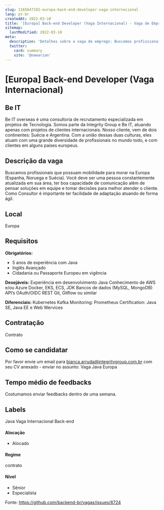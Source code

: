 ```yaml
---
slug: 1165647192-europa-back-end-developer-vaga-internacional
lang: pt-br
createdAt: 2022-03-10
title: '[Europa] Back-end Developer (Vaga Internacional) - Vaga de Emprego'
sitemap:
  lastModified: 2022-03-10
meta:
  description: 'Detalhes sobre a vaga de emprego: Buscamos profissionais que possuam mobilidade para morar na Europa (Espanha, Noruega e Suécia). Você deve ser uma pessoa constantemente atualizada em sua área, ter boa capacidade de comunicação além de pensar soluções em equipe e tomar decisões para melhor atender o cliente. Como Consultor é importante ter facilidade de adaptação atuando de forma ágil.'
  twitter:
    card: summary
    site: '@nawarian'
---
```


# [Europa] Back-end Developer (Vaga Internacional)


## Be IT

Be IT overseas é uma consultoria de recrutamento especializada em projetos de Tecnologia. Somos parte da Integrity Group e Be IT, atuando apenas com projetos de clientes internacionais.
Nosso cliente, vem de dois continentes: Suécia e Argentina. Com a união dessas duas culturas, eles atuam com uma grande diversidade de profissionais no mundo todo, e com clientes em alguns países europeus.

## Descrição da vaga

Buscamos profissionais que possuam mobilidade para morar na Europa (Espanha, Noruega e Suécia).
Você deve ser uma pessoa constantemente atualizada em sua área, ter boa capacidade de comunicação além de pensar soluções em equipe e tomar decisões para melhor atender o cliente.
Como Consultor é importante ter facilidade de adaptação atuando de forma ágil.

## Local

Europa

## Requisitos

**Obrigatórios:**
- 5 anos de experiência com Java
- Inglês Avançado
- Cidadania ou Passaporte Europeu em vigência

**Desejáveis:**
Experiência em desenvolvimento Java
Conhecimento de AWS e/ou Azure
Docker, EKS, ECS, JDK
Bancos de dados (MySQL, MongoDB)
API’s OAuth/OIDC 
REST
Git, Gitflow ou similar 


**Diferenciais:**
Kubernetes 
Kafka 
Monitoring: Prometheus 
Certification: Java SE, Java EE e Web Wervices


## Contratação

Contrato

## Como se candidatar

Por favor envie um email para bianca.arruda@integritygroup.com.br com seu CV anexado - enviar no assunto: Vaga Java Europa

## Tempo médio de feedbacks

Costumamos enviar feedbacks dentro de uma semana.

## Labels
Java
Vaga Internacional
Back-end

#### Alocação
- Alocado

#### Regime
contrato

#### Nível
- Sênior
- Especialista




Fonte: https://github.com/backend-br/vagas/issues/8724